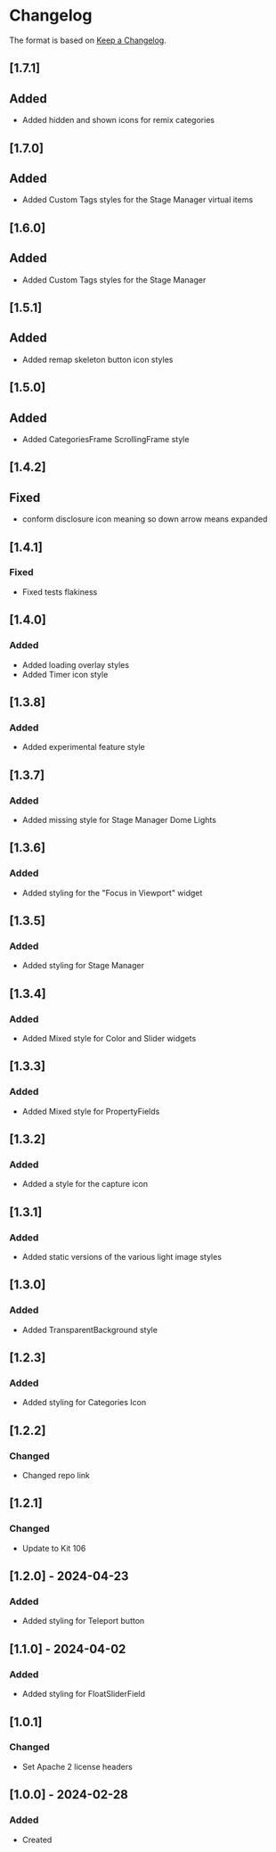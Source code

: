﻿# Changelog
The format is based on [Keep a Changelog](https://keepachangelog.com/en/1.0.0/).

## [1.7.1]
## Added
- Added hidden and shown icons for remix categories

## [1.7.0]
## Added
- Added Custom Tags styles for the Stage Manager virtual items

## [1.6.0]
## Added
- Added Custom Tags styles for the Stage Manager

## [1.5.1]
## Added
- Added remap skeleton button icon styles

## [1.5.0]
## Added
- Added CategoriesFrame ScrollingFrame style

## [1.4.2]
## Fixed
- conform disclosure icon meaning so down arrow means expanded

## [1.4.1]
### Fixed
- Fixed tests flakiness

## [1.4.0]
### Added
- Added loading overlay styles
- Added Timer icon style

## [1.3.8]
### Added
- Added experimental feature style

## [1.3.7]
### Added
- Added missing style for Stage Manager Dome Lights

## [1.3.6]
### Added
- Added styling for the "Focus in Viewport" widget

## [1.3.5]
### Added
- Added styling for Stage Manager

## [1.3.4]
### Added
- Added Mixed style for Color and Slider widgets

## [1.3.3]
### Added
- Added Mixed style for PropertyFields

## [1.3.2]
### Added
- Added a style for the capture icon

## [1.3.1]
### Added
- Added static versions of the various light image styles

## [1.3.0]
### Added
- Added TransparentBackground style

## [1.2.3]
### Added
- Added styling for Categories Icon

## [1.2.2]
### Changed
- Changed repo link

## [1.2.1]
### Changed
- Update to Kit 106

## [1.2.0] - 2024-04-23
### Added
- Added styling for Teleport button

## [1.1.0] - 2024-04-02
### Added
- Added styling for FloatSliderField

## [1.0.1]
### Changed
- Set Apache 2 license headers

## [1.0.0] - 2024-02-28
### Added
- Created
